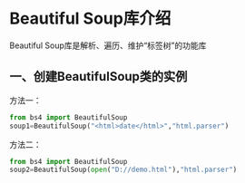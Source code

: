 # Beautiful Soup库介绍
Beautiful Soup库是解析、遍历、维护“标签树”的功能库

## 一、创建BeautifulSoup类的实例

方法一：
```python
from bs4 import BeautifulSoup
soup1=BeautifulSoup("<html>date</html>","html.parser")
```

方法二：
```python
from bs4 import BeautifulSoup
soup2=BeautifulSoup(open("D://demo.html"),"html.parser")
```
